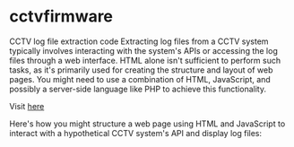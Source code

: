 # cctvfirmware
CCTV log file extraction code
Extracting log files from a CCTV system typically involves interacting with the system's APIs or accessing the log files through a web interface. HTML alone isn't sufficient to perform such tasks, as it's primarily used for creating the structure and layout of web pages. You might need to use a combination of HTML, JavaScript, and possibly a server-side language like PHP to achieve this functionality.<p>Visit <a href="https://www.skntechnology.in/cctv-camera-in-bhubaneswar">here</a></p>

Here's  how you might structure a web page using HTML and JavaScript to interact with a hypothetical CCTV system's API and display log files:


